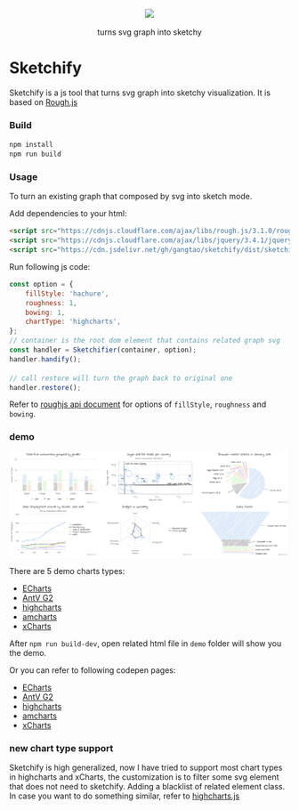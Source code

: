 <p align="center">
  <a href="https://cdn.jsdelivr.net/gh/gangtao/sketchify/dist/sketchify.min.js">
    <img src="https://badgen.net/jsdelivr/hits/gh/gangtao/sketchify">
  </a>
</p>

<p align="center">
  turns svg graph into sketchy
</p>

# Sketchify
Sketchify is a js tool that turns svg graph into sketchy visualization. It is based on [Rough.js](https://github.com/pshihn/rough)

### Build
```sh
npm install
npm run build
```

### Usage
To turn an existing graph that composed by svg into sketch mode. 

Add dependencies to your html:
```html
<script src="https://cdnjs.cloudflare.com/ajax/libs/rough.js/3.1.0/rough.js"></script>
<script src="https://cdnjs.cloudflare.com/ajax/libs/jquery/3.4.1/jquery.min.js"></script>
<script src="https://cdn.jsdelivr.net/gh/gangtao/sketchify/dist/sketchify.min.js"></script>
```
Run following js code:
```javascript
const option = {
    fillStyle: 'hachure',
    roughness: 1,
    bowing: 1,
    chartType: 'highcharts',
};
// container is the root dom element that contains related graph svg
const handler = Sketchifier(container, option);
handler.handify();

// call restore will turn the graph back to original one
handler.restore();
```
Refer to [roughjs api document](https://github.com/pshihn/rough/wiki) for options of `fillStyle`, `roughness` and `bowing`.

### demo

![](./docs/highcharts_demo.png)

There are 5 demo charts types:
- [ECharts](https://echarts.apache.org/zh/index.html)
- [AntV G2](https://antv.alipay.com/zh-cn/g2/3.x/index.html)
- [highcharts](https://www.highcharts.com/)
- [amcharts](https://www.amcharts.com/)
- [xCharts](http://xgfe.github.io/xCharts/)

After `npm run build-dev`, open related html file in `demo` folder will show you the demo.

Or you can refer to following codepen pages:
- [ECharts](https://codepen.io/gangtao/full/ZEEVzpw)
- [AntV G2](https://codepen.io/gangtao/full/wvvRwzp)
- [highcharts](https://codepen.io/gangtao/full/eYYrpBX)
- [amcharts](https://codepen.io/gangtao/full/PooxBpV)
- [xCharts](https://codepen.io/gangtao/full/PooxBWV)


### new chart type support
Sketchify is high generalized, now I have tried to support most chart types in highcharts and xCharts, the customization is to filter some svg element that does not need to sketchify.  Adding a blacklist of related element class.  In case you want to do something similar, refer to [highcharts.js](./src/highcharts.js)
